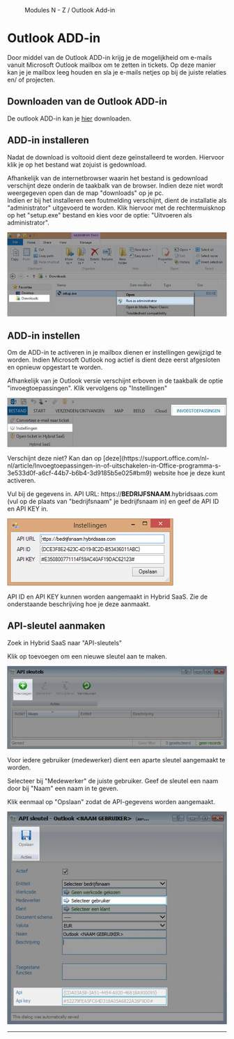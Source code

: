 <properties>
	<page>
		<title>Outlook Add-in installeren</title>
	</page>
	<menu>
		<position>Modules N - Z / Outlook Add-in </position> 
		<title>Outlook Add-in installeren</title>
	</menu>
</properties>

# Outlook ADD-in #

Door middel van de Outlook ADD-in krijg je de mogelijkheid om e-mails vanuit Microsoft Outlook mailbox om te zetten in tickets. Op deze manier kan je je mailbox leeg houden en sla je e-mails netjes op bij de juiste relaties en/ of projecten.

## Downloaden van de Outlook ADD-in ##

De outlook ADD-in kan je [hier](http://hybridsaas.com/support) downloaden.

## ADD-in installeren ##

Nadat de download is voltooid dient deze geïnstalleerd te worden. Hiervoor klik je op het bestand wat zojuist is gedownload. 

<div class="info">
Afhankelijk van de internetbrowser waarin het bestand is gedownload verschijnt deze onderin de taakbalk van de browser. Indien deze niet wordt weergegeven open dan de map "downloads" op je pc. 
</div>

<div class="info">
Indien er bij het installeren een foutmelding verschijnt, dient de installatie als "administrator" uitgevoerd te worden. Klik hiervoor met de rechtermuisknop op het "setup.exe" bestand en kies voor de optie: "Uitvoeren als administrator". 
</div>

![Invoegtoepassingen in Microsoft Outlook](images/uitvoeren-als-administrator.jpg)

## ADD-in instellen ##

Om de ADD-in te activeren in je mailbox dienen er instellingen gewijzigd te worden. Indien Microsoft Outlook nog actief is dient deze eerst afgesloten en opnieuw opgestart te worden.

Afhankelijk van je Outlook versie verschijnt erboven in de taakbalk de optie "invoegtoepassingen". Klik vervolgens op "Instellingen"

![Invoegtoepassingen in Microsoft Outlook](images/invoegtoepassingen.jpg)

<div class="info">
Verschijnt deze niet? Kan dan op [deze](https://support.office.com/nl-nl/article/Invoegtoepassingen-in-of-uitschakelen-in-Office-programma-s-3e533d0f-a6cf-44b7-b6b4-3d9185b5e025#bm9) website hoe je deze kunt activeren.
</div>

Vul bij de gegevens in. API URL: https://**BEDRIJFSNAAM**.hybridsaas.com (vul op de plaats van "bedrijfsnaam" je bedrijfsnaam in) en geef de API ID en API KEY in.

![Instellingen wijzigen Outlook ADD-in ](images/instellingen.jpg)

<div class="info">
API ID en API KEY kunnen worden aangemaakt in Hybrid SaaS. Zie de onderstaande beschrijving hoe je deze aanmaakt.
</div>

## API-sleutel aanmaken ##

Zoek in Hybrid SaaS naar "API-sleutels" 

Klik op toevoegen om een nieuwe sleutel aan te maken. 

![Nieuwe API-sleutel toevoegen](images/toevoegen.jpg)

<div class="info">
Voor iedere gebruiker (medewerker) dient een aparte sleutel aangemaakt te worden.
</div>

Selecteer bij "Medewerker" de juiste gebruiker. Geef de sleutel een naam door bij "Naam" een naam in te geven.

Klik eenmaal op "Opslaan" zodat de API-gegevens worden aangemaakt.

![E-mailadres instellen bij e-mailsjabloon](images/api-aanmaken.jpg)

----------






